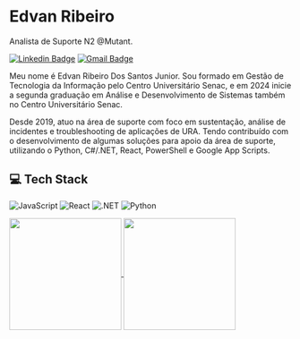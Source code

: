 # Edvan Ribeiro 

Analista de Suporte N2 @Mutant.

[![Linkedin Badge](https://img.shields.io/badge/-Edvan%20Ribeiro-00875f?style=flat-square&logo=Linkedin&logoColor=white&link=https://www.linkedin.com/in/edvan-rs-junior/)](https://www.linkedin.com/in/edvan-rs-junior/) 
[![Gmail Badge](https://img.shields.io/badge/-jk.jr47@gmail.com-00875f?style=flat-square&logo=Gmail&logoColor=white&link=mailto:jk.jr47@gmail.com)](mailto:jk.jr47@gmail.com)

Meu nome é Edvan Ribeiro Dos Santos Junior. Sou formado em Gestão de Tecnologia da Informação pelo Centro Universitário Senac, e em 2024 inicie a segunda graduação em Análise e Desenvolvimento de Sistemas também no Centro Universitário Senac. 

Desde 2019, atuo na área de suporte com foco em sustentação, análise de incidentes e troubleshooting de aplicações de URA. Tendo contribuído com o desenvolvimento de algumas soluções para apoio da área de suporte, utilizando o Python, C#/.NET, React, PowerShell e Google App Scripts.



## 💻 Tech Stack

![JavaScript](https://img.shields.io/badge/JavaScript-F7DF1E?style=for-the-badge&logo=javascript&logoColor=black) ![React](https://img.shields.io/badge/React-20232A?style=for-the-badge&logo=react&logoColor=61DAFB) ![.NET](https://img.shields.io/badge/.NET-5C2D91?style=for-the-badge&logo=.net&logoColor=white) ![Python](https://img.shields.io/badge/python-3670A0?style=for-the-badge&logo=python&logoColor=ffdd54)


<a href="https://github.com/anuraghazra/github-readme-stats">
<picture>
  <source
    srcset="https://github-readme-stats.vercel.app/api?username=ejunior01&show_icons=true&include_all_commits=true&theme=dark&hide_border=true"
    media="(prefers-color-scheme: dark)"
  />
  <source
    srcset="https://github-readme-stats.vercel.app/api?username=ejunior01&show_icons=true&include_all_commits=true&hide_border=true"
    media="(prefers-color-scheme: light), (prefers-color-scheme: no-preference)"
  />
  <img  height=200 align="center" src="https://github-readme-stats.vercel.app/api?username=ejunior01&show_icons=true&include_all_commits=true&hide_border=true" />
</picture>
</a><a href="https://github.com/ejunior01/convoychat">
<picture>
  <source
    srcset="https://github-readme-stats.vercel.app/api/top-langs?username=ejunior01&layout=compact&langs_count=8&theme=dark&hide_border=true"
    media="(prefers-color-scheme: dark)"
  />
  <source
    srcset="https://github-readme-stats.vercel.app/api/top-langs?username=ejunior01&layout=compact&langs_count=8&hide_border=true"
    media="(prefers-color-scheme: light), (prefers-color-scheme: no-preference)"
  />
  <img  height=200 align="center" src="https://github-readme-stats.vercel.app/api/top-langs?username=ejunior01&layout=compact&langs_count=8&hide_border=true" />
</picture>
</a>



